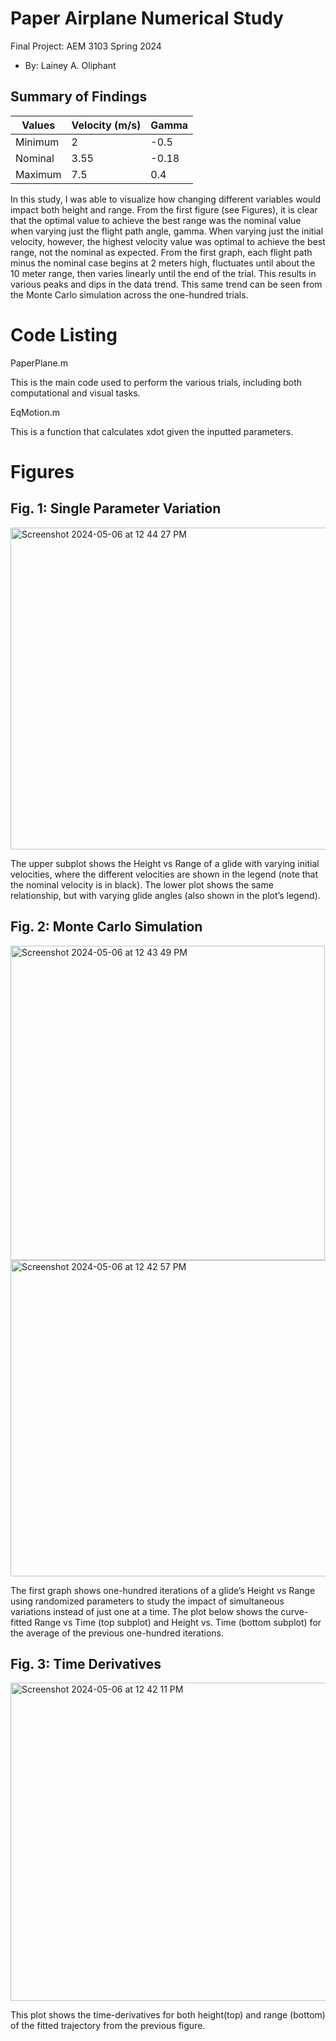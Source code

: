  # Paper Airplane Numerical Study
  Final Project: AEM 3103 Spring 2024

  - By: Lainey A. Oliphant

  ## Summary of Findings




| Values | Velocity (m/s) | Gamma |
|----------|----------|----------|
|  Minimum  |  2   |  -0.5   |
|  Nominal  |  3.55   |  -0.18   |
|  Maximum   |  7.5   |  0.4  |



 In this study, I was able to visualize how changing different variables would impact both height and range. From the first figure (see Figures), it is clear that the optimal value to achieve the best range was the nominal value when varying just the flight path angle, gamma. When varying just the initial velocity, however, the highest velocity value was optimal to achieve the best range, not the nominal as expected. From the first graph, each flight path minus the nominal case begins at 2 meters high, fluctuates until about the 10 meter range, then varies linearly until the end of the trial. This results in various peaks and dips in the data trend. This same trend can be seen from the Monte Carlo simulation across the one-hundred trials. 

 
  # Code Listing

PaperPlane.m

This is the main code used to perform the various trials, including both computational and visual tasks.

EqMotion.m

This is a function that calculates xdot given the inputted parameters.


  # Figures

  ## Fig. 1: Single Parameter Variation
 <img width="515" alt="Screenshot 2024-05-06 at 12 44 27 PM" src="https://github.com/laineyoliphant/aem3103-final/assets/167448295/9830f40e-0cca-4386-8d84-4b89353f3f6e">

  The upper subplot shows the Height vs Range of a glide with varying initial velocities, where the different velocities are shown in the legend (note that the nominal velocity is in black). The lower plot shows the same relationship, but with varying glide angles (also shown in the plot’s legend). 


  ## Fig. 2: Monte Carlo Simulation
<img width="503" alt="Screenshot 2024-05-06 at 12 43 49 PM" src="https://github.com/laineyoliphant/aem3103-final/assets/167448295/8a4fecc9-eba4-4083-8c26-42abf73a3adb">


<img width="506" alt="Screenshot 2024-05-06 at 12 42 57 PM" src="https://github.com/laineyoliphant/aem3103-final/assets/167448295/bbbb5fe4-6c4f-4542-8bac-182cdaca05fb">


 The first graph shows one-hundred iterations of a glide’s Height vs Range using randomized parameters to study the impact of simultaneous variations instead of just one at a time. The plot below shows the curve-fitted Range vs Time (top subplot) and Height vs. Time (bottom subplot) for the average of the previous one-hundred iterations. 


 ## Fig. 3: Time Derivatives

 <img width="509" alt="Screenshot 2024-05-06 at 12 42 11 PM" src="https://github.com/laineyoliphant/aem3103-final/assets/167448295/d35fe28e-eb25-462c-b899-d5a32fdec7dc">

  This plot shows the time-derivatives for both height(top) and range (bottom) of the fitted trajectory from the previous figure. 
